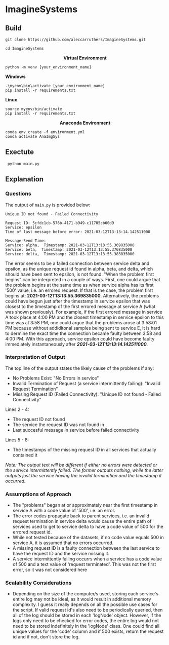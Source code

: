 # ImagineSystems

## Build
```git clone https://github.com/aleccarruthers/ImagineSystems.git```

```cd ImagineSystems```   
<p align="center">
  <b>Virtual Environment</b><br>
</p>
 
 ```python -m venv [your_environment_name]```
 
 **Windows**
 
 ```
 .\myenv\bin\activate [your_environment_name]
 pip install -r requirements.txt
 ```
 
 **Linux**
 
 ```
 source myenv/bin/activate
 pip install -r requirements.txt
 ```
 
 <p align="center">
  <b>Anaconda Environment</b><br>
</p>
 
 ```
 conda env create -f environment.yml
 conda activate AnaImgSys
 ```
 
 ## Exectute

``` python main.py```

 ## Explanation
 
 
 ### Questions
The output of ```main.py``` is provided below:

```
Unique ID not found - Failed Connectivity

Request ID: 5cfdc1cb-576b-4171-b949-c11705cb60d9
Service: epsilon
Time of last message before error: 2021-03-12T13:13:14.142511000

Message Send Time:
Service: alpha,  Timestamp: 2021-03-12T13:13:55.369835000
Service: beta,  Timestamp: 2021-03-12T13:13:55.376835000
Service: delta,  Timestamp: 2021-03-12T13:13:55.383835000
```

The error seems to be a failed connection between service delta and epsilon, as the unique request id found in alpha, beta, and delta, which should have been sent to epsilon, is not found. "When the problem first begins" can be interpreted in a couple of ways. First, one could argue that the problem begins at the same time as when service alpha has its first '500' value, i.e. an errored request. If that is the case, the problem first begins at: **2021-03-12T13:13:55.369835000**. Alternatively, the problems could have begun just after the timestamp in service epsilon that was closest to the timestamp of the first errored message at service A (what was shown previously). For example, if the first errored message in service A took place at 4:00 PM and the closest timestamp in service epsilon to this time was at 3:58 PM, one could argue that the problems arose at 3:58:01 PM because without addiditonal samples being sent to service E, it is hard to dermine the exact time the connection became faulty between 3:58 and 4:00 PM. With this approach, service epsilon could have become faulty immediately instantaneously after ***2021-03-12T13:13:14.142511000***.


### Interpretation of Output

The top line of the output states the likely cause of the problems if any:
- No Problems Exist: "No Errors in service"
- Invalid Termination of Request (a service intermittently
failing): "Invalid Request Termination"
- Missing Request ID (Failed Connectivity): "Unique ID not found - Failed Connectivity"

Lines 2 - 4:
- The request ID not found
- The service the request ID was not found in
- Last succesful message in service before failed connectivity

Lines 5 - 8:
- The timestamps of the missing request ID in all services that actually contained it

*Note: The output text will be different if either no errors were detected or the service intermittently failed. The former outputs nothing, while the latter outputs just the service having the invalid termination and the timestamp it occurred.*


### Assumptions of Approach

- The "problems" began at or approximately near the first timestamp in service A with a code value of '500', i.e. an error.
- The error codes propagate back to parent services, i.e. an invalid request termination in service delta would cause the entire path of services used to get to service delta to have a code value of 500 for the errored request id.
- While not tested because of the datasets, if no code value equals 500 in service A, it is assumed that no errors occurred.
- A missing request ID is a faulty connection between the last service to have the request ID and the service missing it.
- A service intermittently failing occurrs when a service has a code value of 500 and a text value of 'request terminated'. This was not the first error, so it was not considered here


### Scalability Considerations

- Depending on the size of the computer/s used, storing each service's entire log may not be ideal, as it would result in additional memory complexity. I guess it really depends on all the possible use cases for the script. If valid request id's also need to be periodically queried, then all of the log should be stored in each 'logNode' object. However, if the logs only need to be checked for error codes, the entire log would not need to be stored indefinitely in the 'logNode' class. One could find all unique values for the 'code' column and if 500 exists, return the request id and if not, don't store the log.

